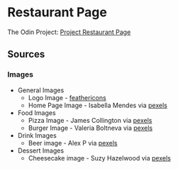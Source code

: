# Restaurant Page
The Odin Project: [Project Restaurant Page](https://www.theodinproject.com/lessons/node-path-javascript-restaurant-page)


## Sources
### Images
* General Images
    - Logo Image - [feathericons](https://feathericons.com/)
    - Home Page Image - Isabella Mendes via [pexels](https://www.pexels.com/photo/four-assorted-liquor-bottles-340996/)
* Food Images
    - Pizza Image - James Collington via [pexels](https://www.pexels.com/photo/freshly-baked-pizza-in-commercial-oven-30512710/)
    - Burger Image - Valeria Boltneva via [pexels](pexels.com/photo/photo-of-juicy-burger-on-wooden-surface-1639565/)
* Drink Images
    - Beer image - Alex P via [pexels](https://www.pexels.com/photo/drinking-glass-1009068/)
* Dessert Images
    - Cheesecake image - Suzy Hazelwood via [pexels](https://www.pexels.com/photo/cheesecake-1126359/)